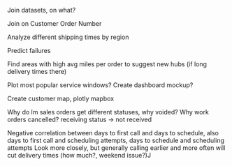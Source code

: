 Join datasets, on what?

Join on Customer Order Number

Analyze different shipping times by region

Predict failures

Find areas with high avg miles per order to suggest new hubs (if long delivery times there)


Plot most popular service windows?
Create dashboard mockup?

Create customer map, plotly mapbox

Why do lm sales orders get different statuses, why voided? Why work orders cancelled?
receiving status -> not received

Negative correlation between days to first call and days to schedule, also days to first call and scheduling attempts, days to schedule and scheduling attempts
Look more closely, but generally calling earlier and more often will cut delivery times (how much?, weekend issue?)J